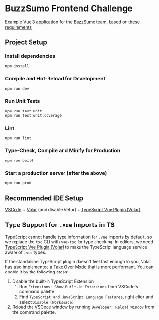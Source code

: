 # BuzzSumo Frontend Challenge

Example Vue 3 application for the BuzzSumo team, based on [these requirements](https://gist.github.com/raymondmuller/1092b8c9eec53d931a86961f7e635465).

## Project Setup

### Install dependencies
```sh
npm install
```

### Compile and Hot-Reload for Development
```sh
npm run dev
```

### Run Unit Tests
```sh
npm run test:unit
npm run test:unit:coverage 
```

### Lint
```sh
npm run lint
```

### Type-Check, Compile and Minify for Production
```sh
npm run build
```

### Start a production server (after the above)
```sh
npm run prod
```

## Recommended IDE Setup

[VSCode](https://code.visualstudio.com/) + [Volar](https://marketplace.visualstudio.com/items?itemName=Vue.volar) (and disable Vetur) + [TypeScript Vue Plugin (Volar)](https://marketplace.visualstudio.com/items?itemName=Vue.vscode-typescript-vue-plugin).

## Type Support for `.vue` Imports in TS

TypeScript cannot handle type information for `.vue` imports by default, so we replace the `tsc` CLI with `vue-tsc` for type checking. In editors, we need [TypeScript Vue Plugin (Volar)](https://marketplace.visualstudio.com/items?itemName=Vue.vscode-typescript-vue-plugin) to make the TypeScript language service aware of `.vue` types.

If the standalone TypeScript plugin doesn't feel fast enough to you, Volar has also implemented a [Take Over Mode](https://github.com/johnsoncodehk/volar/discussions/471#discussioncomment-1361669) that is more performant. You can enable it by the following steps:

1. Disable the built-in TypeScript Extension
    1) Run `Extensions: Show Built-in Extensions` from VSCode's command palette
    2) Find `TypeScript and JavaScript Language Features`, right click and select `Disable (Workspace)`
2. Reload the VSCode window by running `Developer: Reload Window` from the command palette.
